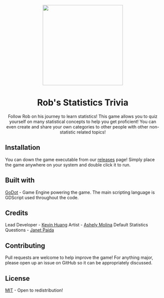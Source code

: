 <p align="center">
  <img width="260" height="260" src="https://user-images.githubusercontent.com/56088716/224114284-4077b265-e733-4733-801b-f4145e896735.png">
</p>


<h1 align="center">Rob's Statistics Trivia</h1>
<p align="center">
Follow Rob on his journey to learn statistics! This game allows you to quiz yourself on many statistical concepts to help you get proficient! You can even create and share your own categories to other people with other non-statistic related topics!
</p>

## Installation

You can down the game executable from our [releases](https://github.com/PikeNote/StatTrivia/releases/) page! Simply place the game anywhere on your system and double click it to run.

## Built with
[GoDot](https://github.com/godotengine/godot) - Game Engine powering the game. The main scripting language is GDScript used throughout the code.

## Credits
Lead Developer - [Kevin Huang](https://gituhb.com/PikeNote)
Artist - [Ashely Molina](https://www.linkedin.com/in/ash-molina/)
Default Statistics Questions - [Janet Paida](https://www.linkedin.com/in/janet-paida-620591209/)

## Contributing

Pull requests are welcome to help improve the game! For anything major, please open up an issue on GitHub so it can be appropriately discussed.

## License

[MIT](https://choosealicense.com/licenses/mit/) - Open to redistribution!
